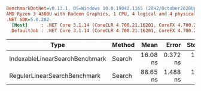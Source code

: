 ``` ini

BenchmarkDotNet=v0.13.1, OS=Windows 10.0.19042.1165 (20H2/October2020Update)
AMD Ryzen 3 4300U with Radeon Graphics, 1 CPU, 4 logical and 4 physical cores
.NET SDK=5.0.202
  [Host]     : .NET Core 3.1.14 (CoreCLR 4.700.21.16201, CoreFX 4.700.21.16208), X64 RyuJIT  [AttachedDebugger]
  DefaultJob : .NET Core 3.1.14 (CoreCLR 4.700.21.16201, CoreFX 4.700.21.16208), X64 RyuJIT


```
|                           Type | Method |     Mean |    Error |   StdDev |   Median |      Min |      Max |  Gen 0 | Allocated |
|------------------------------- |------- |---------:|---------:|---------:|---------:|---------:|---------:|-------:|----------:|
| IndexableLinearSearchBenchmark | Search | 16.08 ns | 0.372 ns | 1.043 ns | 15.60 ns | 15.06 ns | 19.44 ns | 0.0229 |      48 B |
|   RegulerLinearSearchBenchmark | Search | 88.65 ns | 1.488 ns | 1.392 ns | 88.35 ns | 86.39 ns | 90.56 ns | 0.1301 |     272 B |
